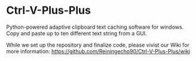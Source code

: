 # Ctrl-V-Plus-Plus
Python-powered adaptive clipboard text caching software for windows. Copy and paste up to ten different text string from a GUI.

While we set up the repository and finalize code, please vivist our Wiki for more information: https://github.com/Reiningecho90/Ctrl-V-Plus-Plus/wiki
